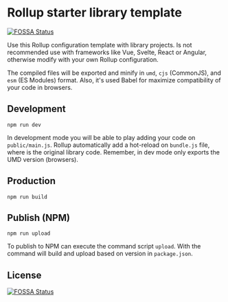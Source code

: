 # Rollup starter library template
[![FOSSA Status](https://app.fossa.com/api/projects/git%2Bgithub.com%2Fvidesk%2Fmongoose-dummy.svg?type=shield)](https://app.fossa.com/projects/git%2Bgithub.com%2Fvidesk%2Fmongoose-dummy?ref=badge_shield)


Use this Rollup configuration template with library projects. Is not recommended use with frameworks like Vue, Svelte, React or Angular, otherwise modify with your own Rollup configuration.

The compiled files will be exported and minify in `umd`, `cjs` (CommonJS), and `esm` (ES Modules) format. Also, it's used Babel for maximize compatibility of your code in browsers.

## Development

```shell
npm run dev
```

In development mode you will be able to play adding your code on `public/main.js`. Rollup automatically add a hot-reload on `bundle.js` file, where is the original library code. Remember, in dev mode only exports the UMD version (browsers).

## Production

```shell
npm run build
```

## Publish (NPM)

```
npm run upload
```

To publish to NPM can execute the command script `upload`. With the command will build and upload based on version in `package.json`.



## License
[![FOSSA Status](https://app.fossa.com/api/projects/git%2Bgithub.com%2Fvidesk%2Fmongoose-dummy.svg?type=large)](https://app.fossa.com/projects/git%2Bgithub.com%2Fvidesk%2Fmongoose-dummy?ref=badge_large)